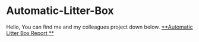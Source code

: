 # Automatic-Litter-Box
Hello,
You can find me and my colleagues project down below.
[**Automatic Litter Box Report **](https://github.com/IsilEna/Automatic-Litter-Box/blob/main/AutomaticLitterBox.pdf)
